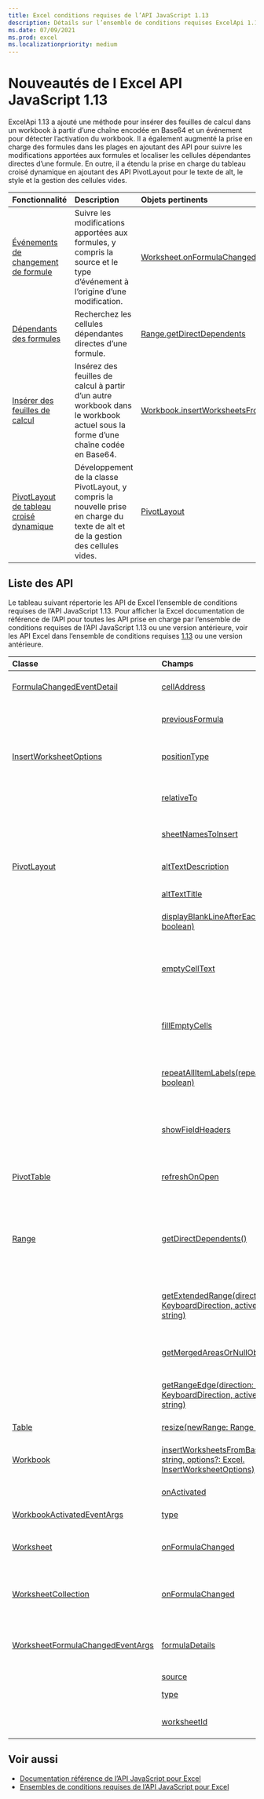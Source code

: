 ```yaml
---
title: Excel conditions requises de l’API JavaScript 1.13
description: Détails sur l’ensemble de conditions requises ExcelApi 1.13.
ms.date: 07/09/2021
ms.prod: excel
ms.localizationpriority: medium
---
```


# <a name="whats-new-in-excel-javascript-api-113"></a>Nouveautés de l Excel API JavaScript 1.13

ExcelApi 1.13 a ajouté une méthode pour insérer des feuilles de calcul dans un workbook à partir d’une chaîne encodée en Base64 et un événement pour détecter l’activation du workbook. Il a également augmenté la prise en charge des formules dans les plages en ajoutant des API pour suivre les modifications apportées aux formules et localiser les cellules dépendantes directes d’une formule. En outre, il a étendu la prise en charge du tableau croisé dynamique en ajoutant des API PivotLayout pour le texte de alt, le style et la gestion des cellules vides.

| Fonctionnalité | Description | Objets pertinents |
|:--- |:--- |:--- |
| [Événements de changement de formule](../../excel/excel-add-ins-worksheets.md#detect-formula-changes) | Suivre les modifications apportées aux formules, y compris la source et le type d’événement à l’origine d’une modification. | [Worksheet.onFormulaChanged](/javascript/api/excel/excel.worksheet#excel-excel-worksheet-onformulachanged-member)|
| [Dépendants des formules](../../excel/excel-add-ins-ranges-precedents-dependents.md#get-the-direct-dependents-of-a-formula) | Recherchez les cellules dépendantes directes d’une formule. | [Range.getDirectDependents](/javascript/api/excel/excel.range#excel-excel-range-getdirectdependents-member(1)) |
| [Insérer des feuilles de calcul](../../excel/excel-add-ins-workbooks.md#insert-a-copy-of-an-existing-workbook-into-the-current-one) | Insérez des feuilles de calcul à partir d’un autre workbook dans le workbook actuel sous la forme d’une chaîne codée en Base64. | [Workbook.insertWorksheetsFromBase64](/javascript/api/excel/excel.workbook#excel-excel-workbook-insertworksheetsfrombase64-member(1)) |
| [PivotLayout de tableau croisé dynamique](../../excel/excel-add-ins-pivottables.md#other-pivotlayout-functions) | Développement de la classe PivotLayout, y compris la nouvelle prise en charge du texte de alt et de la gestion des cellules vides. | [PivotLayout](/javascript/api/excel/excel.pivotlayout) |

## <a name="api-list"></a>Liste des API

Le tableau suivant répertorie les API de Excel l’ensemble de conditions requises de l’API JavaScript 1.13. Pour afficher la Excel documentation de référence de l’API pour toutes les API prise en charge par l’ensemble de conditions requises de l’API JavaScript 1.13 ou une version antérieure, voir les API Excel dans l’ensemble de conditions requises [1.13](/javascript/api/excel?view=excel-js-1.13&preserve-view=true) ou une version antérieure.

| Classe | Champs | Description |
|:---|:---|:---|
|[FormulaChangedEventDetail](/javascript/api/excel/excel.formulachangedeventdetail)|[cellAddress](/javascript/api/excel/excel.formulachangedeventdetail#excel-excel-formulachangedeventdetail-celladdress-member)|Adresse de la cellule qui contient la formule modifiée.|
||[previousFormula](/javascript/api/excel/excel.formulachangedeventdetail#excel-excel-formulachangedeventdetail-previousformula-member)|Représente la formule précédente, avant qu’elle n’a été modifiée.|
|[InsertWorksheetOptions](/javascript/api/excel/excel.insertworksheetoptions)|[positionType](/javascript/api/excel/excel.insertworksheetoptions#excel-excel-insertworksheetoptions-positiontype-member)|Position d’insertion, dans le livre de calcul actuel, des nouvelles feuilles de calcul.|
||[relativeTo](/javascript/api/excel/excel.insertworksheetoptions#excel-excel-insertworksheetoptions-relativeto-member)|Feuille de calcul du manuel actuel référencé pour le `WorksheetPositionType` paramètre.|
||[sheetNamesToInsert](/javascript/api/excel/excel.insertworksheetoptions#excel-excel-insertworksheetoptions-sheetnamestoinsert-member)|Noms des feuilles de calcul individuelles à insérer.|
|[PivotLayout](/javascript/api/excel/excel.pivotlayout)|[altTextDescription](/javascript/api/excel/excel.pivotlayout#excel-excel-pivotlayout-alttextdescription-member)|Description de texte de alt du tableau croisé dynamique.|
||[altTextTitle](/javascript/api/excel/excel.pivotlayout#excel-excel-pivotlayout-alttexttitle-member)|Titre de texte de alt du tableau croisé dynamique.|
||[displayBlankLineAfterEachItem(display: boolean)](/javascript/api/excel/excel.pivotlayout#excel-excel-pivotlayout-displayblanklineaftereachitem-member(1))|Définit si une ligne vide doit être affichée après chaque élément.|
||[emptyCellText](/javascript/api/excel/excel.pivotlayout#excel-excel-pivotlayout-emptycelltext-member)|Texte qui est automatiquement rempli dans n’importe quelle cellule vide du tableau croisé dynamique si `fillEmptyCells == true`.|
||[fillEmptyCells](/javascript/api/excel/excel.pivotlayout#excel-excel-pivotlayout-fillemptycells-member)|Spécifie si les cellules vides du tableau croisé dynamique doivent être remplies avec le `emptyCellText`.|
||[repeatAllItemLabels(repeatLabels: boolean)](/javascript/api/excel/excel.pivotlayout#excel-excel-pivotlayout-repeatallitemlabels-member(1))|Définit le paramètre « Répéter toutes les étiquettes d’éléments » dans tous les champs du tableau croisé dynamique.|
||[showFieldHeaders](/javascript/api/excel/excel.pivotlayout#excel-excel-pivotlayout-showfieldheaders-member)|Spécifie si le tableau croisé dynamique affiche les en-têtes de champ (légendes de champ et les drop-downs de filtre).|
|[PivotTable](/javascript/api/excel/excel.pivottable)|[refreshOnOpen](/javascript/api/excel/excel.pivottable#excel-excel-pivottable-refreshonopen-member)|Spécifie si le tableau croisé dynamique est actualisé à l’ouverture du manuel.|
|[Range](/javascript/api/excel/excel.range)|[getDirectDependents()](/javascript/api/excel/excel.range#excel-excel-range-getdirectdependents-member(1))|Renvoie un `WorkbookRangeAreas` objet qui représente la plage contenant tous les dépendants directs d’une cellule dans la même feuille de calcul ou dans plusieurs feuilles de calcul.|
||[getExtendedRange(direction : Excel. KeyboardDirection, activeCell?: Range \| string)](/javascript/api/excel/excel.range#excel-excel-range-getextendedrange-member(1))|Renvoie un objet de plage qui inclut la plage actuelle et jusqu’au bord de la plage, en fonction de la direction fournie.|
||[getMergedAreasOrNullObject()](/javascript/api/excel/excel.range#excel-excel-range-getmergedareasornullobject-member(1))|Renvoie un objet RangeAreas qui représente les zones fusionnées dans cette plage.|
||[getRangeEdge(direction: Excel. KeyboardDirection, activeCell?: Range \| string)](/javascript/api/excel/excel.range#excel-excel-range-getrangeedge-member(1))|Renvoie un objet de plage qui est la cellule edge de la zone de données qui correspond au sens fourni.|
|[Table](/javascript/api/excel/excel.table)|[resize(newRange: Range \| string)](/javascript/api/excel/excel.table#excel-excel-table-resize-member(1))|Resize the table to the new range.|
|[Workbook](/javascript/api/excel/excel.workbook)|[insertWorksheetsFromBase64(base64File: string, options?: Excel. InsertWorksheetOptions)](/javascript/api/excel/excel.workbook#excel-excel-workbook-insertworksheetsfrombase64-member(1))|Insère les feuilles de calcul spécifiées à partir d’un workbook source dans le workbook actuel.|
||[onActivated](/javascript/api/excel/excel.workbook#excel-excel-workbook-onactivated-member)|Se produit lorsque le workbook est activé.|
|[WorkbookActivatedEventArgs](/javascript/api/excel/excel.workbookactivatedeventargs)|[type](/javascript/api/excel/excel.workbookactivatedeventargs#excel-excel-workbookactivatedeventargs-type-member)|Obtient le type de l’événement.|
|[Worksheet](/javascript/api/excel/excel.worksheet)|[onFormulaChanged](/javascript/api/excel/excel.worksheet#excel-excel-worksheet-onformulachanged-member)|Se produit lorsqu’une ou plusieurs formules sont modifiées dans cette feuille de calcul.|
|[WorksheetCollection](/javascript/api/excel/excel.worksheetcollection)|[onFormulaChanged](/javascript/api/excel/excel.worksheetcollection#excel-excel-worksheetcollection-onformulachanged-member)|Se produit lorsqu’une ou plusieurs formules sont modifiées dans une feuille de calcul de cette collection.|
|[WorksheetFormulaChangedEventArgs](/javascript/api/excel/excel.worksheetformulachangedeventargs)|[formulaDetails](/javascript/api/excel/excel.worksheetformulachangedeventargs#excel-excel-worksheetformulachangedeventargs-formuladetails-member)|Obtient un tableau d’objets `FormulaChangedEventDetail` , qui contient les détails sur toutes les formules modifiées.|
||[source](/javascript/api/excel/excel.worksheetformulachangedeventargs#excel-excel-worksheetformulachangedeventargs-source-member)|Source de l'événement.|
||[type](/javascript/api/excel/excel.worksheetformulachangedeventargs#excel-excel-worksheetformulachangedeventargs-type-member)|Obtient le type de l’événement.|
||[worksheetId](/javascript/api/excel/excel.worksheetformulachangedeventargs#excel-excel-worksheetformulachangedeventargs-worksheetid-member)|Obtient l’ID de la feuille de calcul dans laquelle la formule a été modifiée.|

## <a name="see-also"></a>Voir aussi

- [Documentation référence de l’API JavaScript pour Excel](/javascript/api/excel?view=excel-js-1.13&preserve-view=true)
- [Ensembles de conditions requises de l’API JavaScript pour Excel](excel-api-requirement-sets.md)

